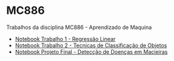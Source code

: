 # MC886
Trabalhos da disciplina MC886 - Aprendizado de Maquina

- [Notebook Trabalho 1 - Regressão Linear](https://github.com/Necctares/MC886/blob/main/Trabalho%201%20-%20Regressao%20Linear/TF1.ipynb)
- [Notebook Trabalho 2 - Tecnicas de Classificação de Objetos](https://github.com/Necctares/MC886/blob/main/Trabalho%202%20-%20Tecnicas%20de%20Classifica%C3%A7ao/TF2.ipynb)
- [Notebook Projeto Final - Detecção de Doenças em Macieiras](https://github.com/Necctares/MC886/blob/main/Trabalho%20Final%20-%20Doen%C3%A7as%20em%20Macieiras/projetoFinal.ipynb)
